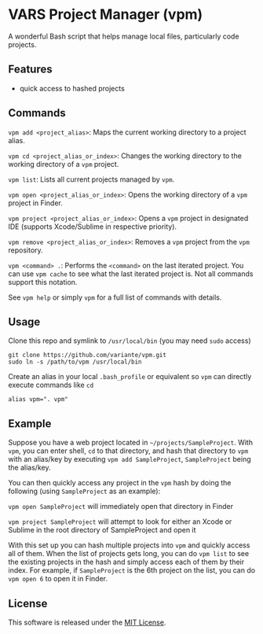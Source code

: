 # VARS Project Manager (vpm)

A wonderful Bash script that helps manage local files, particularly code projects.

## Features

- quick access to hashed projects

## Commands

```vpm add <project_alias>```: Maps the current working directory to a project alias.

```vpm cd <project_alias_or_index>```: Changes the working directory to the working directory of a ```vpm``` project.

```vpm list```: Lists all current projects managed by ```vpm```.

```vpm open <project_alias_or_index>```: Opens the working directory of a ```vpm``` project in Finder.

```vpm project <project_alias_or_index>```: Opens a ```vpm``` project in designated IDE (supports Xcode/Sublime in respective priority).

```vpm remove <project_alias_or_index>```: Removes a ```vpm``` project from the ```vpm``` repository.

```vpm <command> .```: Performs the ```<command>``` on the last iterated project. You can use ```vpm cache``` to see what the last iterated project is. Not all commands support this notation.

See ```vpm help``` or simply ```vpm``` for a full list of commands with details.

## Usage

Clone this repo and symlink to ```/usr/local/bin``` (you may need ```sudo``` access)
```
git clone https://github.com/variante/vpm.git
sudo ln -s /path/to/vpm /usr/local/bin
```
Create an alias in your local ```.bash_profile``` or equivalent so ```vpm``` can directly execute commands like ```cd```
```
alias vpm=". vpm"
```

## Example

Suppose you have a web project located in ```~/projects/SampleProject```. With ```vpm```, you can enter shell, ```cd``` to that directory, and hash that directory to ```vpm``` with an alias/key by executing ```vpm add SampleProject```, ```SampleProject``` being the alias/key.

You can then quickly access any project in the ```vpm``` hash by doing the following (using ```SampleProject``` as an example):

```vpm open SampleProject``` will immediately open that directory in Finder

```vpm project SampleProject``` will attempt to look for either an Xcode or Sublime in the root directory of SampleProject and open it

With this set up you can hash multiple projects into ```vpm``` and quickly access all of them. When the list of projects gets long, you can do ```vpm list``` to see the existing projects in the hash and simply access each of them by their index. For example, if ```SampleProject``` is the 6th project on the list, you can do ```vpm open 6``` to open it in Finder.

## License

This software is released under the [MIT License](http://opensource.org/licenses/MIT).
